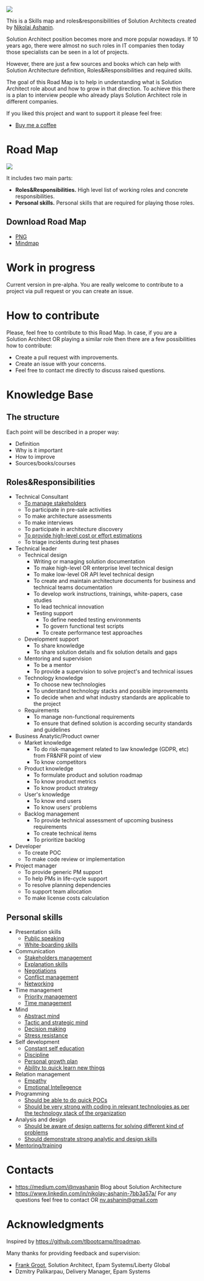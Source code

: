 ![](logosa.png)

This is a Skills map and roles&responsibilities of Solution Architects created by [Nikolai Ashanin](https://www.linkedin.com/in/nikolay-ashanin-7bb3a57a/).

Solution Architect position becomes more and more popular nowadays. If 10 years ago, there were almost no such roles in IT companies then today those specialists can be seen in a lot of projects.

However, there are just a few sources and books which can help with Solution Architecture definition, Roles&Responsibilities and required skills.

The goal of this Road Map is to help in understanding what is Solution Architect role about and how to grow in that direction. To achieve this there is a plan to interview people who already plays Solution Architect role in different companies.

If you liked this project and want to support it please feel free:
- [Buy me a coffee](https://www.buymeacoffee.com/nvashaninm)

# Road Map

![](samm.png)

It includes two main parts:
- **Roles&Responsibilities.** High level list of working roles and concrete responsibilities.
- **Personal skills.** Personal skills that are required for playing those roles.

## Download Road Map

- [PNG](samm.png)
- [Mindmap](samm.xmind)

# Work in progress

Current version in pre-alpha. You are really welcome to contribute to a project via pull request or you can create an issue.

# How to contribute

Please, feel free to contribute to this Road Map.
In case, if you are a Solution Architect OR playing a similar role then there are a few possibilities how to contribute:
- Create a pull request with improvements.
- Create an issue with your concerns.
- Feel free to contact me directly to discuss raised questions.

# Knowledge Base

## The structure

Each point will be described in a proper way:
- Definition
- Why is it important
- How to improve
- Sources/books/courses

## Roles&Responsibilities

- Technical Consultant
  - [To manage stakeholders](Roles&Responsibilities/Technical-Consultant/To-manage-stakeholders.md)
  - To participate in pre-sale activities
  - To make architecture assessments
  - To make interviews
  - To participate in architecture discovery
  - [To provide high-level cost or effort estimations](Roles&Responsibilities/Technical-Consultant/To-provide-high-level-cost-or-effort-estimations.md)
  - To triage incidents during test phases
- Technical leader
  - Technical design
    - Writing or managing solution documentation
	- To make high-level OR enterprise level technical design
	- To make low-level OR API level technical design
	- To create and maintain architecture documents for business and technical teams documentation
	- To develop work instructions, trainings, white-papers, case studies
    - To lead technical innovation
    - Testing support
      - To define needed testing environments
      - To govern functional test scripts
      - To create performance test approaches
  - Development support
    - To share knowledge
    - To share solution details and fix solution details and gaps
  - Mentoring and supervision
    - To be a mentor
    - To provide a supervision to solve project's and technical issues
  - Technology knowledge
    - To choose new technologies
    - To understand technology stacks and possible improvements
    - To decide when and what industry standards are applicable to the project
  - Requirements
    - To manage non-functional requirements
    - To ensure that defined solution is according security standards and guidelines
- Business Anatytic/Product owner
  - Market knowledge
    - To do risk-management related to law knowledge (GDPR, etc) from FR&NFR point of view
    - To know competitors
  - Product knowledge
    - To formulate product and solution roadmap
    - To know product metrics
    - To know product strategy
  - User's knowledge
    - To know end users
    - To know users' problems
  - Backlog management
    - To provide technical assessment of upcoming business requirements
    - To create technical items
    - To prioritize backlog
- Developer
  - To create POC
  - To make code review or implementation
- Project manager
  - To provide generic PM support
  - To help PMs in life-cycle support
  - To resolve planning dependencies
  - To support team allocation
  - To make license costs calculation

## Personal skills
- Presentation skills
  - [Public speaking](Personal-skills/Presentation-skills/Public-speaking.md)
  - [White-boarding skills](Personal-skills/Presentation-skills/White-boarding-skills.md)
- Communication
  - [Stakeholders management](Personal-skills/Communication/Stakeholders-management.md)
  - [Explanation skills](Personal-skills/Communication/Explanation-skills.md)
  - [Negotiations](Personal-skills/Communication/Negotiations.md)
  - [Conflict management](Personal-skills/Communication/Conflict-management.md)
  - [Networking](Personal-skills/Communication/Networking.md)
- Time management
  - [Priority management](Personal-skills/Time-management/Priority-management.md)
  - [Time management](Personal-skills/Time-management/Time-management.md)
- Mind
  - [Abstract mind](Personal-skills/Mind/Abstract-mind.md)
  - [Tactic and strategic mind](Personal-skills/Mind/Tactic-and-strategic-mind.md)
  - [Decision making](Personal-skills/Mind/Decision-making.md)
  - [Stress resistance](Personal-skills/Mind/Stress-resistance.md)
- Self development
  - [Constant self education](Personal-skills/Self-development/Constant-self-education.md)
  - [Discipline](Personal-skills/Self-development/Discipline.md)
  - [Personal growth plan](Personal-skills/Self-development/Personal-growth-plan.md)
  - [Ability to quick learn new things](Personal-skills/Self-development/Ability-to-quick-learn-new-things.md)
- Relation management
  - [Empathy](Personal-skills/Relation-management/Empathy.md)
  - [Emotional Intellegence](Personal-skills/Relation-management/Emotional-intellegence.md)
- Programming
  - [Should be able to do quick POCs](Personal-skills/Programming/Should-be-able-to-do-quick-POCs.md)
  - [Should be very strong with coding in relevant technologies as per the technology stack of the organization](Personal-skills/Programming/Should-be-strong-tech.md)
- Analysis and design
  - [Should be aware of design patterns for solving different kind of problems](Personal-skills/Analysis-and-design/Patterns.md)
  - [Should demonstrate strong analytic and design skills](Personal-skills/Analysis-and-design/Analytic-and-design.md)
- [Mentoring/training](Personal-skills/Mentoring.md)

# Contacts

- https://medium.com/@nvashanin Blog about Solution Architecture
- https://www.linkedin.com/in/nikolay-ashanin-7bb3a57a/ For any questions feel free to contact OR nv.ashanin@gmail.com

# Acknowledgments

Inspired by https://github.com/tlbootcamp/tlroadmap.

Many thanks for providing feedback and supervision:
- [Frank Groot](https://www.linkedin.com/in/frank-groot-517624/), Solution Architect, Epam Systems/Liberty Global
- Dzmitry Palikarpau, Delivery Manager, Epam Systems

